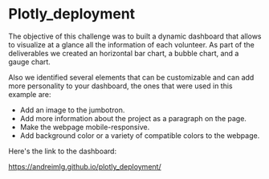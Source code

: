 # Plotly_deployment

The objective of this challenge was to built a dynamic dashboard that allows to visualize at a glance all the information of each volunteer. 
As part of the deliverables we created an horizontal bar chart, a bubble chart, and a gauge chart.

Also we identified several elements that can be customizable and can add more personality to your dashboard, the ones that were used in this example are:

* Add an image to the jumbotron.
* Add more information about the project as a paragraph on the page.
* Make the webpage mobile-responsive.
* Add background color or a variety of compatible colors to the webpage.


Here's the link to the dashboard:

https://andreimlg.github.io/plotly_deployment/
